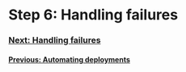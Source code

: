 # Step 6: Handling failures



### [Next: Handling failures](/learn/step_7_organizing_workflows)
#### [Previous: Automating deployments](/learn/step_5_auto_deploy)
